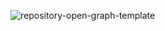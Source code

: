 ![repository-open-graph-template](https://github.com/user-attachments/assets/ad8c1f6d-66b7-4ba0-bf1c-ff0f5fb5d493)
